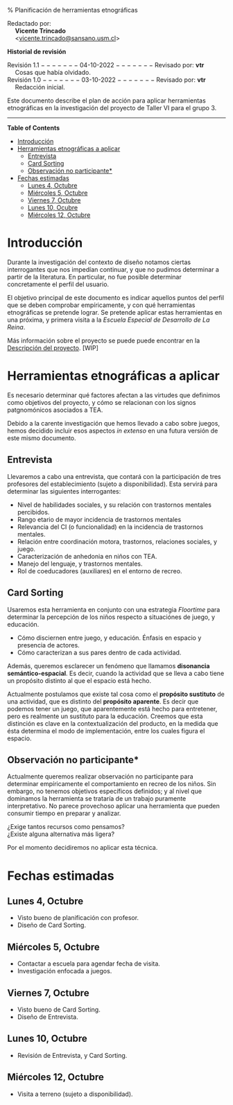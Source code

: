 % Planificación de herramientas etnográficas

Redactado por:  
&emsp; **Vicente Trincado**  
&emsp; \<<vicente.trincado@sansano.usm.cl>\>

**Historial de revisión**  

Revisión 1.1 $-------$ 04-10-2022 $-------$ Revisado por: **vtr**  
&emsp; Cosas que había olvidado.  
Revisión 1.0 $-------$ 03-10-2022 $-------$ Revisado por: **vtr**  
&emsp; Redacción inicial.  

Este documento describe el plan de acción para aplicar herramientas
etnográficas en la investigación del proyecto de Taller VI para el
grupo 3.
	
---

<!-- markdown-toc start - Don't edit this section. Run M-x markdown-toc-refresh-toc -->
**Table of Contents**

- [Introducción](#introducción)
- [Herramientas etnográficas a aplicar](#herramientas-etnográficas-a-aplicar)
    - [Entrevista](#entrevista)
    - [Card Sorting](#card-sorting)
    - [Observación no participante*](#observación-no-participante)
- [Fechas estimadas](#fechas-estimadas)
    - [Lunes 4, Octubre](#lunes-4-octubre)
    - [Miércoles 5, Octubre](#miércoles-5-octubre)
    - [Viernes 7, Octubre](#viernes-7-octubre)
    - [Lunes 10, Ocubre](#lunes-10-ocubre)
    - [Miércoles 12, Octubre](#miércoles-12-octubre)

<!-- markdown-toc end -->

# Introducción
Durante la investigación del contexto de diseño notamos ciertas
interrogantes que nos impedían continuar, y que no pudimos determinar
a partir de la literatura. En particular, no fue posible determinar
concretamente el perfil del usuario.

El objetivo principal de este documento es indicar aquellos puntos del
perfil que se deben comprobar empíricamente, y con qué herramientas
etnográficas se pretende lograr. Se pretende aplicar estas
herramientas en una próxima, y primera visita a la *Escuela Especial de
Desarrollo de La Reina*.

Más información sobre el proyecto se puede puede encontrar en la
[Descripción del proyecto](./overview.md). [WIP]

# Herramientas etnográficas a aplicar
Es necesario determinar qué factores afectan a las virtudes que
definimos como objetivos del proyecto, y cómo se relacionan con los
signos patgnomónicos asociados a TEA.

Debido a la carente investigación que hemos llevado a cabo sobre
juegos, hemos decidido incluir esos aspectos *in extenso* en una
futura versión de este mismo documento.

## Entrevista
Llevaremos a cabo una entrevista, que contará con la participación de
tres profesores del establecimiento (sujeto a disponibilidad). Esta
servirá para determinar las siguientes interrogantes:

 - Nivel de habilidades sociales, y su relación con trastornos mentales
 percibidos.
 - Rango etario de mayor incidencia de trastornos mentales
 - Relevancia del CI (o funcionalidad) en la incidencia de trastornos
   mentales.
 - Relación entre coordinación motora, trastornos, relaciones
   sociales, y juego.
 - Caracterización de anhedonia en niños con TEA.
 - Manejo del lenguaje, y trastornos mentales.
 - Rol de coeducadores (auxiliares) en el entorno de recreo.
 
## Card Sorting
Usaremos esta herramienta en conjunto con una estrategia *Floortime*
para determinar la percepción de los niños respecto a situaciónes de
juego, y educación.

 - Cómo disciernen entre juego, y educación. Énfasis en espacio y
   presencia de actores.
 - Cómo caracterizan a sus pares dentro de cada actividad.

Además, queremos esclarecer un fenómeno que llamamos **disonancia
semántico-espacial**. Es decir, cuando la actividad que se lleva a
cabo tiene un propósito distinto al que el espacio está hecho. 

Actualmente postulamos que existe tal cosa como el **propósito
sustituto** de una actividad, que es distinto del **propósito aparente**. Es
decir que podemos tener un juego, que aparentemente está hecho para
entretener, pero es realmente un sustituto para la educación. Creemos
que esta distinción es clave en la contextualización del
producto, en la medida que ésta determina el modo de implementación,
entre los cuales figura el espacio. 

## Observación no participante*
Actualmente queremos realizar observación no participante para
determinar empíricamente el comportamiento en recreo de los niños. Sin
embargo, no tenemos objetivos específicos definidos; y al nivel que
dominamos la herramienta se trataría de un trabajo puramente
interpretativo. No parece provechoso aplicar una herramienta que
pueden consumir tiempo en preparar y analizar.

¿Exige tantos recursos como pensamos?  
¿Existe alguna alternativa más ligera?  

Por el momento decidiremos no aplicar esta técnica.

# Fechas estimadas
## Lunes 4, Octubre
 - Visto bueno de planificación con profesor.
 - Diseño de Card Sorting.
 
## Miércoles 5, Octubre
 - Contactar a escuela para agendar fecha de visita.
 - Investigación enfocada a juegos.
 
## Viernes 7, Octubre
 - Visto bueno de Card Sorting.
 - Diseño de Entrevista.
 
## Lunes 10, Octubre
 - Revisión de Entrevista, y Card Sorting.
 
## Miércoles 12, Octubre
 - Visita a terreno (sujeto a disponibilidad).
